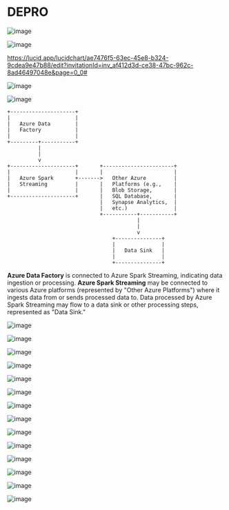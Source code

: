# DEPRO

![image](https://github.com/AnchalSinha25/DEPRO/assets/89031662/86fe84c5-790e-4f8d-bec3-14a3a603cd01)


![image](https://github.com/AnchalSinha25/DEPRO/assets/89031662/5063d056-f529-4c59-b833-e2a096c11010)

https://lucid.app/lucidchart/ae7476f5-63ec-45e8-b324-9cdea9e47b88/edit?invitationId=inv_af412d3d-ce38-47bc-962c-8ad46497048e&page=0_0#

![image](https://github.com/AnchalSinha25/DEPRO/assets/89031662/33f13c05-e0b9-4609-ab75-4293a7f57d96)

![image](https://github.com/AnchalSinha25/DEPRO/assets/89031662/a4e4f177-7dec-4caf-b03c-8911a37a3652)

    +---------------------+
    |                     |
    |   Azure Data        |
    |   Factory           |
    |                     |
    +---------+-----------+
              |
              |
              v
    +---------------------+       +-----------------------+
    |                     |       |                       |
    |   Azure Spark       +------->   Other Azure         |
    |   Streaming         |       |   Platforms (e.g.,    |
    |                     |       |   Blob Storage,       |
    +---------------------+       |   SQL Database,       |
                                  |   Synapse Analytics,  |
                                  |   etc.)               |
                                  +-----------+-----------+
                                              |
                                              |
                                              v
                                      +---------------+
                                      |               |
                                      |   Data Sink   |
                                      |               |
                                      +---------------+

**Azure Data Factory** is connected to Azure Spark Streaming, indicating data ingestion or processing.
**Azure Spark Streaming** may be connected to various Azure platforms (represented by "Other Azure Platforms") where it ingests data from or sends processed data to.
Data processed by Azure Spark Streaming may flow to a data sink or other processing steps, represented as "Data Sink."

![image](https://github.com/AnchalSinha25/DEPRO/assets/89031662/3289ff38-7ff4-4703-bc90-c9723f69e7a8)

![image](https://github.com/AnchalSinha25/DEPRO/assets/89031662/5f7dc9d8-6f62-4b04-bcea-92ff887d9b69)

![image](https://github.com/AnchalSinha25/DEPRO/assets/89031662/505c0580-b9d4-4108-817d-52c4420a104d)

![image](https://github.com/AnchalSinha25/DEPRO/assets/89031662/784ed0cd-09d9-49ee-91b8-e5ef01f2bf8f)

![image](https://github.com/AnchalSinha25/DEPRO/assets/89031662/310d4c16-3c3a-48c8-b38b-1233c828ba5c)

![image](https://github.com/AnchalSinha25/DEPRO/assets/89031662/84b98448-e808-4531-b868-c13d35e7def1)

![image](https://github.com/AnchalSinha25/DEPRO/assets/89031662/595e295a-d0bf-4493-bd1f-3a15fe921259)

![image](https://github.com/AnchalSinha25/DEPRO/assets/89031662/731cdf44-2d68-41bc-9cc3-2677b20623d5)

![image](https://github.com/AnchalSinha25/DEPRO/assets/89031662/a10aacc2-2c4d-4f70-a93f-8d646b9b4f87)

![image](https://github.com/AnchalSinha25/DEPRO/assets/89031662/272045b6-e9a3-4a78-a4c8-dcb692f7ad52)

![image](https://github.com/AnchalSinha25/DEPRO/assets/89031662/5a9cc66a-1339-44d1-924d-7c75ebc9c8c5)

![image](https://github.com/AnchalSinha25/DEPRO/assets/89031662/0ca5fb7c-f08e-455f-bc19-d88773716bd7)

![image](https://github.com/AnchalSinha25/DEPRO/assets/89031662/25c8efaf-07fa-4055-95b1-c8cdace1d79c)

![image](https://github.com/AnchalSinha25/DEPRO/assets/89031662/f3d89586-493e-4e22-8c5f-a324dc0a8cd1)


